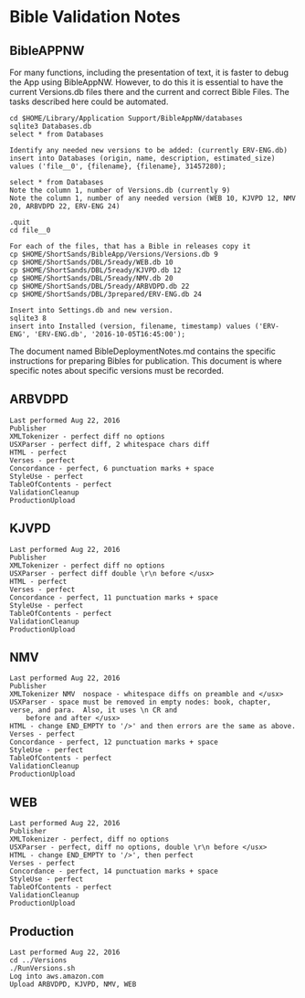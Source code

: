 Bible Validation Notes
======================

BibleAPPNW
----------

For many functions, including the presentation of text, it is faster to debug the App using BibleAppNW.
However, to do this it is essential to have the current Versions.db files there and the current and
correct Bible Files.  The tasks described here could be automated.

	cd $HOME/Library/Application Support/BibleAppNW/databases
	sqlite3 Databases.db
	select * from Databases
	
	Identify any needed new versions to be added: (currently ERV-ENG.db)
	insert into Databases (origin, name, description, estimated_size) values ('file__0', {filename}, {filename}, 31457280);
	
	select * from Databases
	Note the column 1, number of Versions.db (currently 9)
	Note the column 1, number of any needed version (WEB 10, KJVPD 12, NMV 20, ARBVDPD 22, ERV-ENG 24)
	
	.quit
	cd file__0
	
	For each of the files, that has a Bible in releases copy it
	cp $HOME/ShortSands/BibleApp/Versions/Versions.db 9
	cp $HOME/ShortSands/DBL/5ready/WEB.db 10
	cp $HOME/ShortSands/DBL/5ready/KJVPD.db 12
	cp $HOME/ShortSands/DBL/5ready/NMV.db 20
	cp $HOME/ShortSands/DBL/5ready/ARBVDPD.db 22
	cp $HOME/ShortSands/DBL/3prepared/ERV-ENG.db 24
	
	Insert into Settings.db and new version.
	sqlite3 8
	insert into Installed (version, filename, timestamp) values ('ERV-ENG', 'ERV-ENG.db', '2016-10-05T16:45:00');



The document named BibleDeploymentNotes.md contains the specific instructions for preparing Bibles for
publication.  This document is where specific notes about specific versions must be recorded.

ARBVDPD
-------
 
	Last performed Aug 22, 2016
	Publisher
	XMLTokenizer - perfect diff no options
	USXParser - perfect diff, 2 whitespace chars diff
	HTML - perfect
	Verses - perfect
	Concordance - perfect, 6 punctuation marks + space
	StyleUse - perfect
	TableOfContents - perfect
	ValidationCleanup
	ProductionUpload

KJVPD
-----

	Last performed Aug 22, 2016
	Publisher
	XMLTokenizer - perfect diff no options
	USXParser - perfect diff double \r\n before </usx>
	HTML - perfect
	Verses - perfect
	Concordance - perfect, 11 punctuation marks + space
	StyleUse - perfect
	TableOfContents - perfect
	ValidationCleanup
	ProductionUpload

NMV
---

	Last performed Aug 22, 2016
	Publisher
	XMLTokenizer NMV  nospace - whitespace diffs on preamble and </usx> 
	USXParser - space must be removed in empty nodes: book, chapter, verse, and para.  Also, it uses \n CR and 
		before and after </usx>	
	HTML - change END_EMPTY to '/>' and then errors are the same as above.
	Verses - perfect
	Concordance - perfect, 12 punctuation marks + space
	StyleUse - perfect
	TableOfContents - perfect
	ValidationCleanup
	ProductionUpload

WEB
---

	Last performed Aug 22, 2016
	Publisher	
	XMLTokenizer - perfect, diff no options
	USXParser - perfect, diff no options, double \r\n before </usx>
	HTML - change END_EMPTY to '/>', then perfect
	Verses - perfect
	Concordance - perfect, 14 punctuation marks + space
	StyleUse - perfect
	TableOfContents - perfect
	ValidationCleanup
	ProductionUpload
	
Production
----------

	Last performed Aug 22, 2016
	cd ../Versions
	./RunVersions.sh
	Log into aws.amazon.com
	Upload ARBVDPD, KJVPD, NMV, WEB